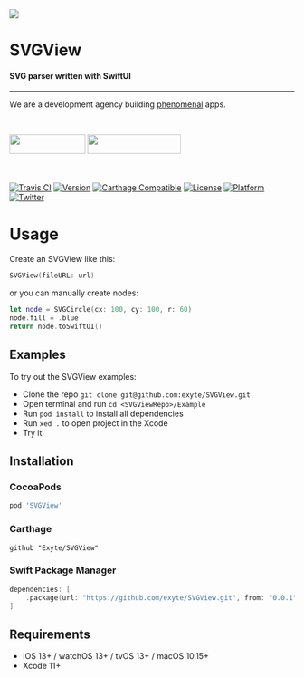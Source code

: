 <img src="https://github.com/exyte/SVGView/blob/main/Assets/header.png">

<p><h1 align="left">SVGView</h1></p>

<p><h4>SVG parser written with SwiftUI</h4></p>

___

<p> We are a development agency building
  <a href="https://clutch.co/profile/exyte#review-731233">phenomenal</a> apps.</p>

</br>

<a href="https://exyte.com/contacts"><img src="https://i.imgur.com/vGjsQPt.png" width="134" height="34"></a> <a href="https://twitter.com/exyteHQ"><img src="https://i.imgur.com/DngwSn1.png" width="165" height="34"></a>

</br></br>
[![Travis CI](https://travis-ci.org/exyte/SVGView.svg?branch=master)](https://travis-ci.org/exyte/SVGView)
[![Version](https://img.shields.io/cocoapods/v/SVGView.svg?style=flat)](http://cocoapods.org/pods/SVGView)
[![Carthage Compatible](https://img.shields.io/badge/Carthage-compatible-0473B3.svg?style=flat)](https://github.com/Carthage/Carthage)
[![License](https://img.shields.io/cocoapods/l/SVGView.svg?style=flat)](http://cocoapods.org/pods/SVGView)
[![Platform](https://img.shields.io/cocoapods/p/SVGView.svg?style=flat)](http://cocoapods.org/pods/SVGView)
[![Twitter](https://img.shields.io/badge/Twitter-@exyteHQ-blue.svg?style=flat)](http://twitter.com/exyteHQ)

# Usage

Create an SVGView like this:
   ```swift
   SVGView(fileURL: url)
   ```
   or you can manually create nodes:
   ```swift
   let node = SVGCircle(cx: 100, cy: 100, r: 60)
   node.fill = .blue
   return node.toSwiftUI()
   ```

## Examples

To try out the SVGView examples:
- Clone the repo `git clone git@github.com:exyte/SVGView.git`
- Open terminal and run `cd <SVGViewRepo>/Example`
- Run `pod install` to install all dependencies
- Run `xed .` to open project in the Xcode
- Try it!

## Installation

### CocoaPods

```ruby
pod 'SVGView'
```

### Carthage

```ogdl
github "Exyte/SVGView"
```

### Swift Package Manager

```swift
dependencies: [
    .package(url: "https://github.com/exyte/SVGView.git", from: "0.0.1")
]
```

## Requirements

* iOS 13+ / watchOS 13+ / tvOS 13+ / macOS 10.15+
* Xcode 11+
